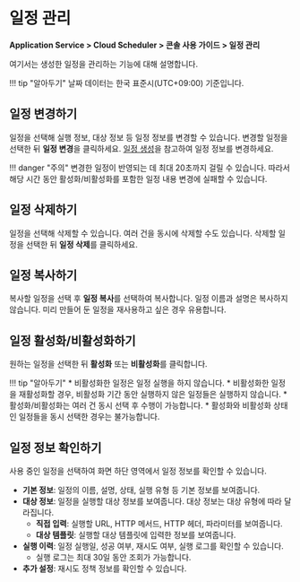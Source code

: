 # 일정 관리
**Application Service > Cloud Scheduler > 콘솔 사용 가이드 > 일정 관리**

여기서는 생성한 일정을 관리하는 기능에 대해 설명합니다.

!!! tip "알아두기"
    날짜 데이터는 한국 표준시(UTC+09:00) 기준입니다.

## 일정 변경하기
일정을 선택해 실행 정보, 대상 정보 등 일정 정보를 변경할 수 있습니다. 변경할 일정을 선택한 뒤 **일정 변경**을 클릭하세요. [일정 생성](create-schedule)을 참고하여 일정 정보를 변경하세요.

!!! danger "주의"
    변경한 일정이 반영되는 데 최대 20초까지 걸릴 수 있습니다. 따라서 해당 시간 동안 활성화/비활성화를 포함한 일정 내용 변경에 실패할 수 있습니다.


## 일정 삭제하기
일정을 선택해 삭제할 수 있습니다. 여러 건을 동시에 삭제할 수도 있습니다. 삭제할 일정을 선택한 뒤 **일정 삭제**를 클릭하세요.

## 일정 복사하기
복사할 일정을 선택 후 **일정 복사**를 선택하여 복사합니다.
일정 이름과 설명은 복사하지 않습니다. 미리 만들어 둔 일정을 재사용하고 싶은 경우 유용합니다.

## 일정 활성화/비활성화하기
원하는 일정을 선택한 뒤 **활성화** 또는 **비활성화**를 클릭합니다.

!!! tip "알아두기"
    * 비활성화한 일정은 일정 실행을 하지 않습니다.
    * 비활성화한 일정을 재활성화할 경우, 비활성화 기간 동안 실행하지 않은 일정들은 실행하지 않습니다.
    * 활성화/비활성화는 여러 건 동시 선택 후 수행이 가능합니다.
        * 활성화와 비활성화 상태인 일정들을 동시 선택한 경우는 불가능합니다.

## 일정 정보 확인하기
사용 중인 일정을 선택하여 화면 하단 영역에서 일정 정보를 확인할 수 있습니다.

* **기본 정보**: 일정의 이름, 설명, 상태, 실행 유형 등 기본 정보를 보여줍니다.
* **대상 정보**: 일정을 실행할 대상 정보를 보여줍니다. 대상 정보는 대상 유형에 따라 달라집니다.
    * **직접 입력**: 실행할 URL, HTTP 메서드, HTTP 헤더, 파라미터를 보여줍니다.
    * **대상 템플릿**: 실행할 대상 템플릿에 입력한 정보를 보여줍니다.
* **실행 이력**: 일정 실행일, 성공 여부, 재시도 여부, 실행 로그를 확인할 수 있습니다.
    * 실행 로그는 최대 30일 동안 조회가 가능합니다.
* **추가 설정**: 재시도 정책 정보를 확인할 수 있습니다.